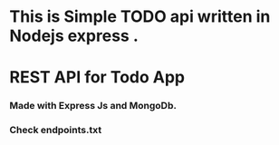 # This is Simple TODO api written in Nodejs express .

# REST API for Todo App

### Made with Express Js and MongoDb.

### Check endpoints.txt
